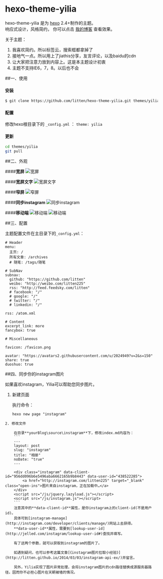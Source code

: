 hexo-theme-yilia
================

hexo-theme-yilia 是为 [hexo](https://github.com/tommy351/hexo) 2.4+制作的主题。     
响应式设计，风格简约， 你可以点击 [我的博客](http://litten.github.io/) 查看效果。    

关于主题：

1. 我喜欢简约。所以标签云，搜索框都拿掉了    
2. 接地气一点。所以用上了jiathis分享，友言评论，以及baidu的cdn       
3. 让大家把注意力放到内容上。这是本主题设计初衷      
4. 主题不支持IE6，7，8。以后也不会        


##一、使用

#### 安装

``` bash
$ git clone https://github.com/litten/hexo-theme-yilia.git themes/yilia
```

#### 配置

修改hexo根目录下的 `_config.yml` ： `theme: yilia`

#### 更新

``` bash
cd themes/yilia
git pull
```

##二、外观

####**宽屏**
![宽屏](http://littendomo.sinaapp.com/yilia/yilia-pc1.png)        

####**宽屏文字**
![宽屏文字](http://littendomo.sinaapp.com/yilia/yilia-pc2.png)   

####**窄屏**
![窄屏](http://littendomo.sinaapp.com/yilia/yilia-pc3.png)     

####**同步instagram**
![同步instagram](http://littendomo.sinaapp.com/yilia/yilia-pc4.png)

####**移动端**
![移动端](http://littendomo.sinaapp.com/yilia/yilia-mobile.png)
![移动端](http://littendomo.sinaapp.com/yilia/yilia-mobile2.png)   

##三、配置

主题配置文件在主目录下的`_config.yml`：

```
# Header
menu:
  主页: /
  所有文章: /archives
  # 随笔: /tags/随笔

# SubNav
subnav:
  github: "https://github.com/litten"
  weibo: "http://weibo.com/litten225"
  rss: "http://feed.feedsky.com/litten"
  # facebook: "/"
  # google: "/"
  # twitter: "/"
  # linkedin: "/"

rss: /atom.xml

# Content
excerpt_link: more
fancybox: true

# Miscellaneous

favicon: /favicon.png

avatar: "https://avatars2.githubusercontent.com/u/2024949?v=2&s=150"
share: true
duoshuo: true
```
##四、同步你的instagram图片

如果喜欢instagram，Yilia可以帮助您同步图片。

1. 新建页面

    执行命令：
    ```
    hexo new page "instagram"
```
2. 修改文件

	在目录**yourBlog\source\instagram**下，修改index.md内容为：
    ```
    ---
    layout: post
    slug: "instagram"
    title: "相册"
    noDate: "true"
    ---

    <div class="instagram" data-client-id="956dd096b6e5496aba6662165b9b8443" data-user-id="438522285">
        <a href="http://instagram.com/litten225" target="_blank" class="open-ins">图片来自instagram，正在加载中…</a>
    </div>
    <script src="/js/jquery.lazyload.js"></script>
    <script src="/js/instagram.js"></script>
    ```
    注意其中的**data-client-id**属性，是你instagram上的client-id(不是用户id)。                    
    具体可到[instagram-manage](http://instagram.com/developer/clients/manage/)网站上去获得。                       
    **data-user-id**属性，需要到[lookup-user-id](http://jelled.com/instagram/lookup-user-id#)查找并填写。                          
    
    有了这两个参数，就可以获取到instagram的图片了。                        
    
    如遇到疑问，也可以参考这篇文章[《instagram图片拉取小经验》](http://litten.github.io/2014/03/03/instagram-api-ex/)并留言。
    
    另外，Yilia实现了图片异常处理，会将instagram图片的cdn路径替换成源服务器路径。因而你不必担心图片在天朝被墙的情况。

